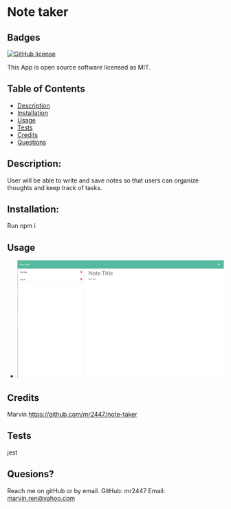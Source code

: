# Note taker
  ## Badges
  
  [![GitHub license](https://img.shields.io/badge/license-MIT-blue.svg)](https://choosealicense.com/licenses/mit/)
  
  This App is open source software licensed as MIT.
  ## Table of Contents
  * [Description](https://github.com/mr2447/note-taker#description)
  * [Installation](https://github.com/mr2447/note-taker#installation)
  * [Usage](https://github.com/mr2447/note-taker#usage)
  * [Tests](https://github.com/mr2447/note-taker#tests)
  * [Credits](https://github.com/mr2447/note-taker#credits)
  * [Questions](https://github.com/mr2447/note-taker#questions)
  ## Description: 
  User will be able to write and save notes so that users can organize thoughts and keep track of tasks.
  ## Installation: 
  Run npm i
  ## Usage
  * ![terminal in VS](./assets/img/note-taker.jpeg)
  ## Credits 
  Marvin https://github.com/mr2447/note-taker
  ## Tests
  jest 
  ## Quesions?
  Reach me on gitHub or by email. 
  GitHub: mr2447
  Email: marvin.ren@yahoo.com
